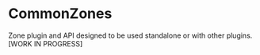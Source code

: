 # CommonZones
Zone plugin and API designed to be used standalone or with other plugins. [WORK IN PROGRESS] 
